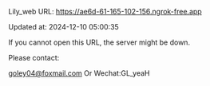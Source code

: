 Lily_web URL: https://ae6d-61-165-102-156.ngrok-free.app

Updated at: 2024-12-10 05:00:35

If you cannot open this URL, the server might be down.

Please contact: 

goley04@foxmail.com Or Wechat:GL_yeaH